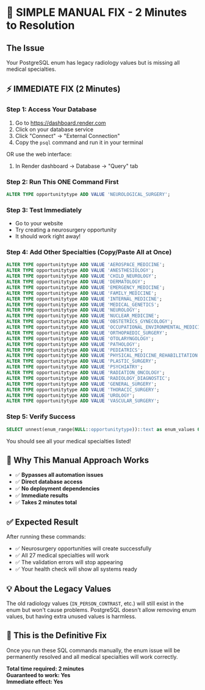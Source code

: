 # 🔧 SIMPLE MANUAL FIX - 2 Minutes to Resolution

## The Issue
Your PostgreSQL enum has legacy radiology values but is missing all medical specialties.

## ⚡ IMMEDIATE FIX (2 Minutes)

### Step 1: Access Your Database
1. Go to https://dashboard.render.com
2. Click on your database service
3. Click "Connect" → "External Connection" 
4. Copy the `psql` command and run it in your terminal

OR use the web interface:
1. In Render dashboard → Database → "Query" tab

### Step 2: Run This ONE Command First
```sql
ALTER TYPE opportunitytype ADD VALUE 'NEUROLOGICAL_SURGERY';
```

### Step 3: Test Immediately
- Go to your website
- Try creating a neurosurgery opportunity  
- It should work right away!

### Step 4: Add Other Specialties (Copy/Paste All at Once)
```sql
ALTER TYPE opportunitytype ADD VALUE 'AEROSPACE_MEDICINE';
ALTER TYPE opportunitytype ADD VALUE 'ANESTHESIOLOGY';
ALTER TYPE opportunitytype ADD VALUE 'CHILD_NEUROLOGY';
ALTER TYPE opportunitytype ADD VALUE 'DERMATOLOGY';
ALTER TYPE opportunitytype ADD VALUE 'EMERGENCY_MEDICINE';
ALTER TYPE opportunitytype ADD VALUE 'FAMILY_MEDICINE';
ALTER TYPE opportunitytype ADD VALUE 'INTERNAL_MEDICINE';
ALTER TYPE opportunitytype ADD VALUE 'MEDICAL_GENETICS';
ALTER TYPE opportunitytype ADD VALUE 'NEUROLOGY';
ALTER TYPE opportunitytype ADD VALUE 'NUCLEAR_MEDICINE';
ALTER TYPE opportunitytype ADD VALUE 'OBSTETRICS_GYNECOLOGY';
ALTER TYPE opportunitytype ADD VALUE 'OCCUPATIONAL_ENVIRONMENTAL_MEDICINE';
ALTER TYPE opportunitytype ADD VALUE 'ORTHOPAEDIC_SURGERY';
ALTER TYPE opportunitytype ADD VALUE 'OTOLARYNGOLOGY';
ALTER TYPE opportunitytype ADD VALUE 'PATHOLOGY';
ALTER TYPE opportunitytype ADD VALUE 'PEDIATRICS';
ALTER TYPE opportunitytype ADD VALUE 'PHYSICAL_MEDICINE_REHABILITATION';
ALTER TYPE opportunitytype ADD VALUE 'PLASTIC_SURGERY';
ALTER TYPE opportunitytype ADD VALUE 'PSYCHIATRY';
ALTER TYPE opportunitytype ADD VALUE 'RADIATION_ONCOLOGY';
ALTER TYPE opportunitytype ADD VALUE 'RADIOLOGY_DIAGNOSTIC';
ALTER TYPE opportunitytype ADD VALUE 'GENERAL_SURGERY';
ALTER TYPE opportunitytype ADD VALUE 'THORACIC_SURGERY';
ALTER TYPE opportunitytype ADD VALUE 'UROLOGY';
ALTER TYPE opportunitytype ADD VALUE 'VASCULAR_SURGERY';
```

### Step 5: Verify Success
```sql
SELECT unnest(enum_range(NULL::opportunitytype))::text as enum_values ORDER BY enum_values;
```

You should see all your medical specialties listed!

## 🎯 Why This Manual Approach Works

- ✅ **Bypasses all automation issues**
- ✅ **Direct database access**
- ✅ **No deployment dependencies**
- ✅ **Immediate results**
- ✅ **Takes 2 minutes total**

## ✅ Expected Result

After running these commands:
- ✅ Neurosurgery opportunities will create successfully
- ✅ All 27 medical specialties will work
- ✅ The validation errors will stop appearing
- ✅ Your health check will show all systems ready

## 💡 About the Legacy Values

The old radiology values (`IN_PERSON_CONTRAST`, etc.) will still exist in the enum but won't cause problems. PostgreSQL doesn't allow removing enum values, but having extra unused values is harmless.

## 🚀 This is the Definitive Fix

Once you run these SQL commands manually, the enum issue will be permanently resolved and all medical specialties will work correctly.

**Total time required: 2 minutes**  
**Guaranteed to work: Yes**  
**Immediate effect: Yes**
